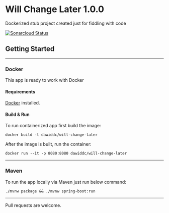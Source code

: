# Will Change Later 1.0.0

Dockerized stub project created just for fiddling with code

[![Sonarcloud Status](https://sonarcloud.io/api/project_badges/measure?project=dawiddc_sample-k8s-ecosystem&metric=alert_status)](https://sonarcloud.io/dashboard?id=dawiddc_sample-k8s-ecosystem)

## Getting Started

---

### Docker

This app is ready to work with Docker

#### Requirements

[Docker](https://docs.docker.com/install/) installed.

#### Build & Run

To run containerized app first build the image:

```shell
docker build -t dawiddc/will-change-later
```

After the image is built, run the container:

```shell
docker run --it -p 8080:8080 dawiddc/will-change-later
```

---

### Maven

To run the app locally via Maven just run below command:

```shell
./mvnw package && ./mvnw spring-boot:run
```

---
Pull requests are welcome.
